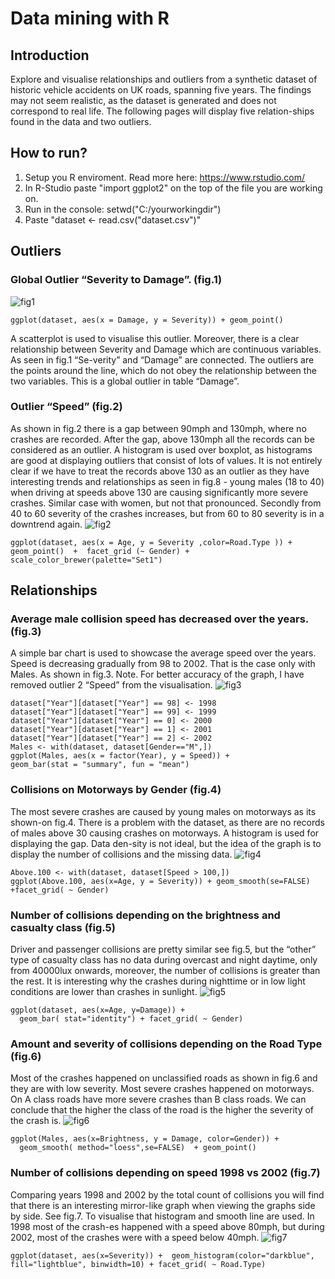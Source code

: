 # Data mining with R

## Introduction
Explore and visualise relationships and outliers from a synthetic dataset of historic vehicle accidents on UK roads, spanning five years. The findings may not seem realistic, as the dataset is generated and does not correspond to real life. The following pages will display five relation-ships found in the data and two outliers.

## How to run?
1. Setup you R enviroment. Read more here: https://www.rstudio.com/
2. In R-Studio paste "import ggplot2" on the top of the file you are working on.
3. Run in the console: setwd("C:/yourworkingdir")
4. Paste "dataset <- read.csv("dataset.csv")"

## Outliers
### Global Outlier “Severity to Damage”. (fig.1)
![fig1](/figs/fig1.png)
```
ggplot(dataset, aes(x = Damage, y = Severity)) + geom_point()
```
A scatterplot is used to visualise this outlier. Moreover, there is a clear relationship between Severity and Damage which are continuous variables. As seen in fig.1 “Se-verity” and “Damage” are connected. The outliers are the points around the line, which do not obey the relationship between the two variables. This is a global outlier in table “Damage”.

### Outlier “Speed” (fig.2)
As shown in fig.2 there is a gap between 90mph and 130mph, where no crashes are recorded. After the gap, above 130mph all the records can be considered as an outlier. A histogram is used over boxplot, as histograms are good at displaying outliers that consist of lots of values. It is not entirely clear if we have to treat the records above 130 as an outlier as they have interesting trends and relationships as seen in fig.8 - young males (18 to 40) when driving at speeds above 130 are causing significantly more severe crashes. Similar case with women, but not that pronounced. Secondly from 40 to 60 severity of the crashes increases, but from 60 to 80 severity is in a downtrend again.
![fig2](/figs/fig2.png)
``` 
ggplot(dataset, aes(x = Age, y = Severity ,color=Road.Type )) + geom_point()  +  facet_grid (~ Gender) +  scale_color_brewer(palette="Set1")
```

## Relationships

### Average male collision speed has decreased over the years. (fig.3)
A simple bar chart is used to showcase the average speed over the years. Speed is decreasing gradually from 98 to 2002. That is the case only with Males. As shown in fig.3. Note. For better accuracy of the graph, I have removed outlier 2 “Speed” from the visualisation.
![fig3](/figs/fig3.png)

``` 
dataset["Year"][dataset["Year"] == 98] <- 1998
dataset["Year"][dataset["Year"] == 99] <- 1999
dataset["Year"][dataset["Year"] == 0] <- 2000
dataset["Year"][dataset["Year"] == 1] <- 2001
dataset["Year"][dataset["Year"] == 2] <- 2002
Males <- with(dataset, dataset[Gender=="M",])
ggplot(Males, aes(x = factor(Year), y = Speed)) + 
geom_bar(stat = "summary", fun = "mean") 
```


### Collisions on Motorways by Gender (fig.4)
The most severe crashes are caused by young males on motorways as its shown-on fig.4. There is a problem with the dataset, as there are no records of males above 30 causing crashes on motorways. A histogram is used for displaying the gap. Data den-sity is not ideal, but the idea of the graph is to display the number of collisions and the missing data.
![fig4](/figs/fig4.png)

``` 
Above.100 <- with(dataset, dataset[Speed > 100,])
ggplot(Above.100, aes(x=Age, y = Severity)) + geom_smooth(se=FALSE) +facet_grid( ~ Gender)
```


### Number of collisions depending on the brightness and casualty class (fig.5)
Driver and passenger collisions are pretty similar see fig.5, but the “other” type of casualty class has no data during overcast and night daytime, only from 40000lux onwards, moreover, the number of collisions is greater than the rest. It is interesting why the crashes during nighttime or in low light conditions are lower than crashes in sunlight.
![fig5](/figs/fig5.png)


```
ggplot(dataset, aes(x=Age, y=Damage)) +
  geom_bar( stat="identity") + facet_grid( ~ Gender)
```

### Amount and severity of collisions depending on the Road Type (fig.6)
Most of the crashes happened on unclassified roads as shown in fig.6 and they are with low severity. Most severe crashes happened on motorways. On A class roads have more severe crashes than B class roads. We can conclude that the higher the class of the road is the higher the severity of the crash is.
![fig6](/figs/fig6.png)

```
ggplot(Males, aes(x=Brightness, y = Damage, color=Gender)) +
  geom_smooth( method="loess",se=FALSE)  + geom_point()
```

### Number of collisions depending on speed 1998 vs 2002 (fig.7)
Comparing years 1998 and 2002 by the total count of collisions you will find that there is an interesting mirror-like graph when viewing the graphs side by side. See fig.7. To visualise that histogram and smooth line are used. In 1998 most of the crash-es happened with a speed above 80mph, but during 2002, most of the crashes were with a speed below 40mph.
![fig7](/figs/fig7.png)

```
ggplot(dataset, aes(x=Severity)) +  geom_histogram(color="darkblue", fill="lightblue", binwidth=10) + facet_grid( ~ Road.Type)

```

